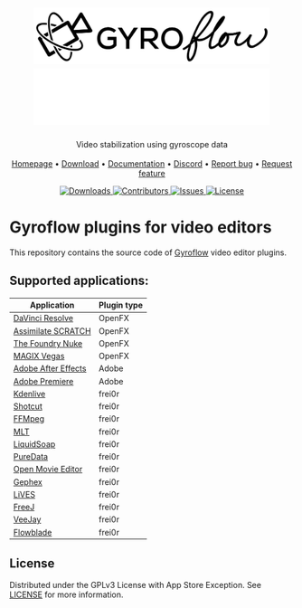 <p align="center">
  <h1 align="center">
    <a href="https://github.com/gyroflow/gyroflow-plugins#gh-light-mode-only">
      <img src="./resources/logo_black.svg" alt="Gyroflow logo" height="100">
    </a>
    <a href="https://github.com/gyroflow/gyroflow-plugins#gh-dark-mode-only">
      <img src="./resources/logo_white.svg" alt="Gyroflow logo" height="100">
    </a>
  </h1>

  <p align="center">
    Video stabilization using gyroscope data
    <br/>
    <br/>
    <a href="https://gyroflow.xyz">Homepage</a> •
    <a href="https://github.com/gyroflow/gyroflow-plugins/releases">Download</a> •
    <a href="https://docs.gyroflow.xyz">Documentation</a> •
    <a href="https://discord.gg/WfxZZXjpke">Discord</a> •
    <a href="https://github.com/gyroflow/gyroflow-plugins/issues">Report bug</a> •
    <a href="https://github.com/gyroflow/gyroflow-plugins/issues">Request feature</a>
  </p>
  <p align="center">
    <a href="https://github.com/gyroflow/gyroflow-plugins/releases">
      <img src="https://img.shields.io/github/downloads/gyroflow/gyroflow-plugins/total" alt="Downloads">
    </a>
    <a href="https://github.com/gyroflow/gyroflow-plugins/graphs/contributors">
      <img src="https://img.shields.io/github/contributors/gyroflow/gyroflow-plugins?color=dark-green" alt="Contributors">
    </a>
    <a href="https://github.com/gyroflow/gyroflow-plugins/issues/">
      <img src="https://img.shields.io/github/issues/gyroflow/gyroflow-plugins" alt="Issues">
    </a>
    <a href="https://github.com/gyroflow/gyroflow-plugins/blob/master/LICENSE">
      <img src="https://img.shields.io/github/license/gyroflow/gyroflow-plugins" alt="License">
    </a>
  </p>
</p>

# Gyroflow plugins for video editors
This repository contains the source code of [Gyroflow](https://github.com/gyroflow/gyroflow) video editor plugins.

## Supported applications:
| Application  | Plugin type |
| ------------- | ------------- |
| [DaVinci Resolve](https://www.blackmagicdesign.com/products/davinciresolve) | OpenFX |
| [Assimilate SCRATCH](https://www.assimilateinc.com/products/)               | OpenFX |
| [The Foundry Nuke](https://www.foundry.com/products/nuke-family/nuke)       | OpenFX |
| [MAGIX Vegas](https://www.vegascreativesoftware.com/us/vegas-pro/)          | OpenFX |
| [Adobe After Effects](https://www.adobe.com/products/aftereffects.html)     | Adobe |
| [Adobe Premiere](https://www.adobe.com/products/premiere.html)              | Adobe |
| [Kdenlive](https://www.kdenlive.org/)                                       | frei0r |
| [Shotcut](https://www.shotcut.org/)                                         | frei0r |
| [FFMpeg](https://ffmpeg.org)                                                | frei0r |
| [MLT](https://www.mltframework.org/)                                        | frei0r |
| [LiquidSoap](https://www.liquidsoap.info/)                                  | frei0r |
| [PureData](https://puredata.info/)                                          | frei0r |
| [Open Movie Editor](http://www.openmovieeditor.org/)                        | frei0r |
| [Gephex](https://gephex.org/)                                               | frei0r |
| [LiVES](http://lives.sf.net)                                                | frei0r |
| [FreeJ](https://freej.dyne.org)                                             | frei0r |
| [VeeJay](http://veejayhq.net)                                               | frei0r |
| [Flowblade](https://jliljebl.github.io/flowblade/)                          | frei0r |

## License

Distributed under the GPLv3 License with App Store Exception. See [LICENSE](https://github.com/gyroflow/gyroflow-plugins/blob/main/LICENSE) for more information.

